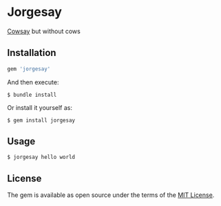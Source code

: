 # Jorgesay
[Cowsay](https://github.com/tnalpgge/rank-amateur-cowsay) but without cows


## Installation


```ruby
gem 'jorgesay'
```

And then execute:

    $ bundle install

Or install it yourself as:

    $ gem install jorgesay

## Usage
```
$ jorgesay hello world
```
## License

The gem is available as open source under the terms of the [MIT License](https://opensource.org/licenses/MIT).

